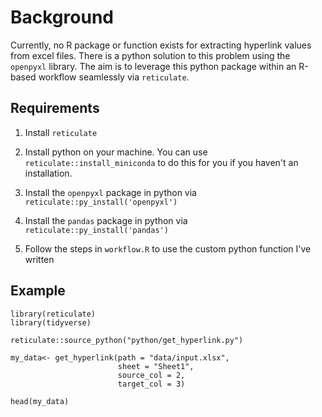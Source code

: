 # Background
Currently, no R package or function exists for extracting hyperlink values from excel files. There is a python solution to this problem using the `openpyxl` library. The aim is to leverage this python package within an R-based workflow seamlessly via `reticulate`.

## Requirements

1. Install `reticulate` 

2. Install python on your machine. You can use `reticulate::install_miniconda` to do this for you if you haven't an installation.

3. Install the `openpyxl` package in python via `reticulate::py_install('openpyxl')` 

4. Install the `pandas` package in python via `reticulate::py_install('pandas')` 

5. Follow the steps in `workflow.R` to use the custom python function I've written


## Example


```
library(reticulate)
library(tidyverse)

reticulate::source_python("python/get_hyperlink.py")

my_data<- get_hyperlink(path = "data/input.xlsx",
                        sheet = "Sheet1",
                        source_col = 2,
                        target_col = 3)
                        
head(my_data)
```
